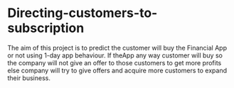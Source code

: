 # Directing-customers-to-subscription
The aim of this project is to predict the customer will buy the Financial App or not using 1-day app behaviour. 
If theApp any way customer will buy  so the company will not give an offer to those customers to get more profits else 
company will try to give offers and acquire more customers to expand their business. 

